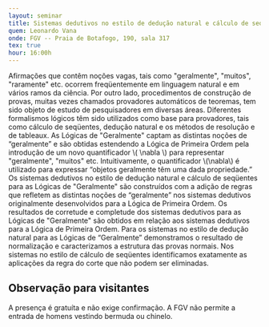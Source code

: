 ```yaml
---
layout: seminar
title: Sistemas dedutivos no estilo de dedução natural e cálculo de sequentes para "Geralmente"
quem: Leonardo Vana
onde: FGV -- Praia de Botafogo, 190, sala 317
tex: true
hour: 16:00h
---
```


Afirmações que contêm noções vagas, tais como "geralmente", "muitos",
"raramente" etc. ocorrem freqüentemente em linguagem natural e em
vários ramos da ciência. Por outro lado, procedimentos de construção
de provas, muitas vezes chamados provadores automáticos de teoremas,
tem sido objeto de estudo de pesquisadores em diversas áreas.
Diferentes formalismos lógicos têm sido utilizados como base para
provadores, tais como cálculo de seqüentes, dedução natural e os
métodos de resolução e de tableaux.  As Lógicas de "Geralmente" captam
as distintas noções de “geralmente” e são obtidas estendendo a Lógica
de Primeira Ordem pela introdução de um novo quantificador \\( \nabla
\\) para representar "geralmente", "muitos" etc. Intuitivamente, o
quantificador \\(\nabla\\) é utilizado para expressar “objetos
geralmente têm uma dada propriedade.”  Os sistemas dedutivos no estilo
de dedução natural e cálculo de seqüentes para as Lógicas de
"Geralmente" são construídos com a adição de regras que refletem as
distintas noções de “geralmente” nos sistemas dedutivos originalmente
desenvolvidos para a Lógica de Primeira Ordem. Os resultados de
corretude e completude dos sistemas dedutivos para as Lógicas de
"Geralmente" são obtidos em relação aos sistemas dedutivos para a
Lógica de Primeira Ordem. Para os sistemas no estilo de dedução
natural para as Lógicas de “Geralmente” demonstramos o resultado de
normalização e caracterizamos a estrutura das provas normais. Nos
sistemas no estilo de cálculo de seqüentes identificamos exatamente as
aplicações da regra do corte que não podem ser eliminadas.


## Observação para visitantes

A presença é gratuíta e não exige confirmação. A FGV não permite a
entrada de homens vestindo bermuda ou chinelo.
